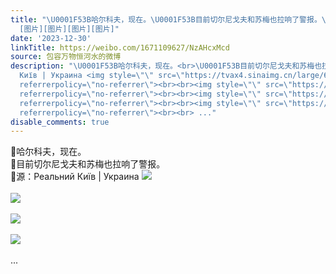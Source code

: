 ```yaml
---
title: "\U0001F53B哈尔科夫，现在。\U0001F53B目前切尔尼戈夫和苏梅也拉响了警报。\U0001F53B源：Реальний Київ | Украина
  [图片][图片][图片][图片]"
date: '2023-12-30'
linkTitle: https://weibo.com/1671109627/NzAHcxMcd
source: 包容万物恒河水的微博
description: "\U0001F53B哈尔科夫，现在。<br>\U0001F53B目前切尔尼戈夫和苏梅也拉响了警报。<br>\U0001F53B源：Реальний
  Київ | Украина <img style=\"\" src=\"https://tvax4.sinaimg.cn/large/639b1bfbly1hlccc4v5mfj20qm0zkwu3.jpg\"
  referrerpolicy=\"no-referrer\"><br><br><img style=\"\" src=\"https://tvax2.sinaimg.cn/large/639b1bfbly1hlccc8frpjj20zk0qdtoj.jpg\"
  referrerpolicy=\"no-referrer\"><br><br><img style=\"\" src=\"https://tvax1.sinaimg.cn/large/639b1bfbly1hlccd14n7qj20cg0qddpw.jpg\"
  referrerpolicy=\"no-referrer\"><br><br><img style=\"\" src=\"https://tvax2.sinaimg.cn/large/639b1bfbly1hlccdbbeiwj20tj0kldk2.jpg\"
  referrerpolicy=\"no-referrer\"><br><br> ..."
disable_comments: true
---
```

🔻哈尔科夫，现在。<br>🔻目前切尔尼戈夫和苏梅也拉响了警报。<br>🔻源：Реальний Київ | Украина <img style="" src="https://tvax4.sinaimg.cn/large/639b1bfbly1hlccc4v5mfj20qm0zkwu3.jpg" referrerpolicy="no-referrer"><br><br><img style="" src="https://tvax2.sinaimg.cn/large/639b1bfbly1hlccc8frpjj20zk0qdtoj.jpg" referrerpolicy="no-referrer"><br><br><img style="" src="https://tvax1.sinaimg.cn/large/639b1bfbly1hlccd14n7qj20cg0qddpw.jpg" referrerpolicy="no-referrer"><br><br><img style="" src="https://tvax2.sinaimg.cn/large/639b1bfbly1hlccdbbeiwj20tj0kldk2.jpg" referrerpolicy="no-referrer"><br><br> ...